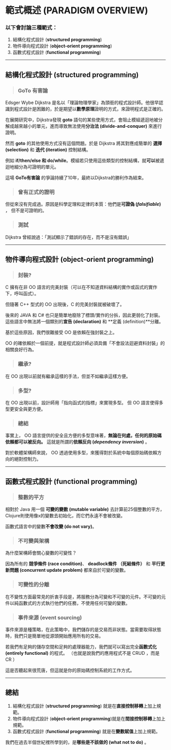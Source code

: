 # **範式概述 (PARADIGM OVERVIEW)**

### 以下會討論三種範式：
 1. 結構化程式設計 (**structured programming**)
 2. 物件導向程式設計 (**object-orient programming**)
 3. 函數式程式設計 (**functional programming**)

---

## 結構化程式設計 (**structured programming**)

> ### **GoTo 有害論**
Edsger Wybe Dijkstra 是名以「理論物理學家」為頭銜的程式設計師。他很早認識到程式設計是困難的，於是期望以**數學原理**證明的方式，來證明程式是正確的。

在展開研究中，Dijkstra發現 **goto** 語句的某些使用方式，會阻止模組遞迴地被分解成越來越小的單元，進而導致無法使用**分治法 (divide-and-conquer)** 來進行證明。

然而 **goto** 的其他使用方式沒有這個問題。於是
Dijkstra 將其對應成簡單的 **選擇 (selection)** 和 **迭代 (iteration)** 控制結構。

例如 **if/then/else 和 do/while**。模組若只使用這些類型的控制結構，就**可以**被遞迴地細分為可證明的單元。

這場 **GoTo有害論** 的爭論持續了10年，最終以Dijkstra的勝利作為結束。

> ### **曾有正式的證明**
但從來沒有完成過。原因是科學定理和定律的本質：他們是**可證偽 (*falsifiable*)** ， 但不是可證明的。

> ### **測試**
Dijkstra 曾經說過：「測試顯示了錯誤的存在，而不是沒有錯誤」

---

## 物件導向程式設計 (**object-orient programming**)

> ### 封裝?
C 擁有在非 OO 語言的完美封裝（可以在不知道資料結構的實作或函式的實作下，呼叫函式）。

但隨著 C++ 型式的 OO 出現後，C 的完美封裝就被破壞了。

後來的 JAVA 和 C# 也只是簡單地廢除了標頭/實作的分拆，因此更弱化了封裝。這些語言中無法將一個類別的**宣告 (declaration)** 和 **定義 (definition)**分離。

基於這些原因，我們很難接受 OO 是依賴在強封裝之上。

OO 的確依賴於一個前提，就是程式設計師必須具備「不會設法迴避資料封裝」的相關良好行為。

> ### 繼承?
在 OO 出現以前就有繼承這樣的手法，但並不如繼承這樣方便。

> ### 多型?
在 OO 出現以前，設計師用「指向函式的指標」來實現多型。
但 OO 語言使得多型更安全與更方便。

> ### 總結
事實上， OO 語言提供的安全且方便的多型意味著，**無論在何處，任何的原始碼依賴都可以被反向。** 這就是所謂的**依賴反向 (*dependency inversion*)** 。

對於軟體架構師來說， OO 透過使用多型，來獲得對於系統中每個原始碼依賴方向的絕對控制力。

---

## 函數式程式設計 (**functional programming**)

> ### 整數的平方
相對於 Java 用一個 **可變的變數 (mutable variable)** 去計算前25個整數的平方， Clojure則使用像x的變數去初始化，而它們永遠不會被改變。

函數式語言中的變數**不會改變 (do not vary)**。

> ### 不可變與架構

為什麼架構師會關心變數的可變性？

因為所有的 **競爭條件 (race condition)**、 **deadlock條件 （死結條件）** 和 **平行更新問題 (concurrent update problem)** 都來自於可變的變數。

> ### 可變性的分離
在不變性方面最常見的折衷手段是，將服務分為可變和不可變的元件。不可變的元件以純函數式的方式執行他們的任務，不使用任何可變的變數。

> ### 事件來源 (event sourcing)
事件來源是種策略，在此策略中，我們儲存的是交易而非狀態。當需要取得狀態時，我們只是簡單地從源頭開始應用所有的交易。

若我們有足夠的儲存空間和足夠的處理器能力，我們就可以寫出完全**函數式化 (entirely functional)** 的程式。
（也就是說我們的應用程式不是 CRUD ，而是 CR ）

這是否聽起來很荒唐，但這就是你的原始碼控制系統的工作方式。

---

## 總結

1. 結構化程式設計 (**structured programming**) 就是在**直接控制移轉**上加上規範。
2. 物件導向程式設計 (**object-orient programming**)就是在**間接控制移轉**上加上規範。
3. 函數式程式設計 (**functional programming**) 就是在**變數賦值**上加上規範。

我們在過去半個世紀裡所學到的，是**哪些是不該做的 (what not to do)** 。